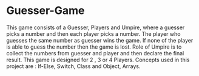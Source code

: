 # Guesser-Game
This game consists of a Guesser, Players and Umpire, where a guesser picks a number and then each player picks a number. The player who guesses the same number as guesser wins the game. If none of the player is able to guess the number then the game is lost. 
Role of Umpire is to collect the numbers from guesser and player and then declare the final result.
This game is designed for 2 , 3 or 4 Players.
Concepts used in this project are : If-Else, Switch, Class and Object, Arrays.
